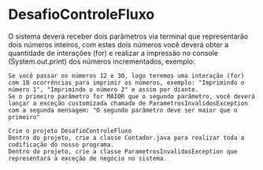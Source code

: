 # DesafioControleFluxo

O sistema deverá receber dois parâmetros via terminal que representarão dois números inteiros, com estes dois números você deverá obter a quantidade de interações (for) e realizar a impressão no console (System.out.print) dos números incrementados, exemplo:

    Se você passar os números 12 e 30, logo teremos uma interação (for) com 18 ocorrências para imprimir os números, exemplo: "Imprimindo o número 1", "Imprimindo o número 2" e assim por diante.
    Se o primeiro parâmetro for MAIOR que o segundo parâmetro, você deverá lançar a exceção customizada chamada de ParametrosInvalidosException com a segunda mensagem: "O segundo parâmetro deve ser maior que o primeiro"

    Crie o projeto DesafioControleFluxo
    Dentro do projeto, crie a classe Contador.java para realizar toda a codificação do nosso programa.
    Dentro do projeto, crie a classe ParametrosInvalidosException que representará a exceção de negócio no sistema.
